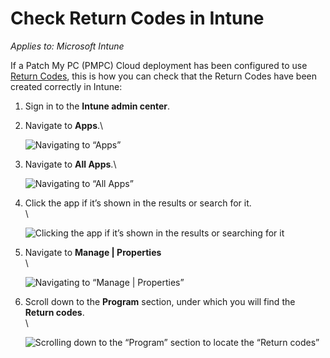 # Check Return Codes in Intune

_Applies to: Microsoft Intune_

If a Patch My PC (PMPC) Cloud deployment has been configured to use [Return Codes](../../cloud-deployments/deploying-an-app-using-cloud/cloud-configurations-deployment-tab/return-codes-deployments.md), this is how you can check that the Return Codes have been created correctly in Intune:

1. Sign in to the **Intune admin center**.
2.  Navigate to **Apps**.\\

    ![Navigating to “Apps”](../../../.gitbook/assets/image-\(281\).png)
3.  Navigate to **All Apps**.\\

    ![Navigating to “All Apps”](../../../.gitbook/assets/image-\(282\).png)
4.  Click the app if it’s shown in the results or search for it.\
    \\

    ![Clicking the app if it’s shown in the results or searching for it](../../../.gitbook/assets/image-\(2542\).png)
5.  Navigate to **Manage | Properties**\
    \\

    ![Navigating to “Manage | Properties”](../../../.gitbook/assets/image-\(2543\).png)
6.  Scroll down to the **Program** section, under which you will find the **Return codes**.\
    \\

    ![Scrolling down to the “Program” section to locate the “Return codes”](../../../.gitbook/assets/image-\(2544\).png)
